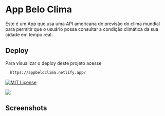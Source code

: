 
# App Belo Clima

Este é um App que usa uma API americana de previsão do clima mundial para permitir que o usuário possa consultar a condição climática da sua cidade em tempo real.



## Deploy
Para visualizar o deploy deste projeto acesse

```bash
  https://appbeloclima.netlify.app/
```



[![MIT License](https://img.shields.io/badge/License-MIT-green.svg)](https://choosealicense.com/licenses/mit/)



![](https://imgur.com/egsjeOu.png)


## Screenshots


[](https://i.imgur.com/egsjeOu.png)

